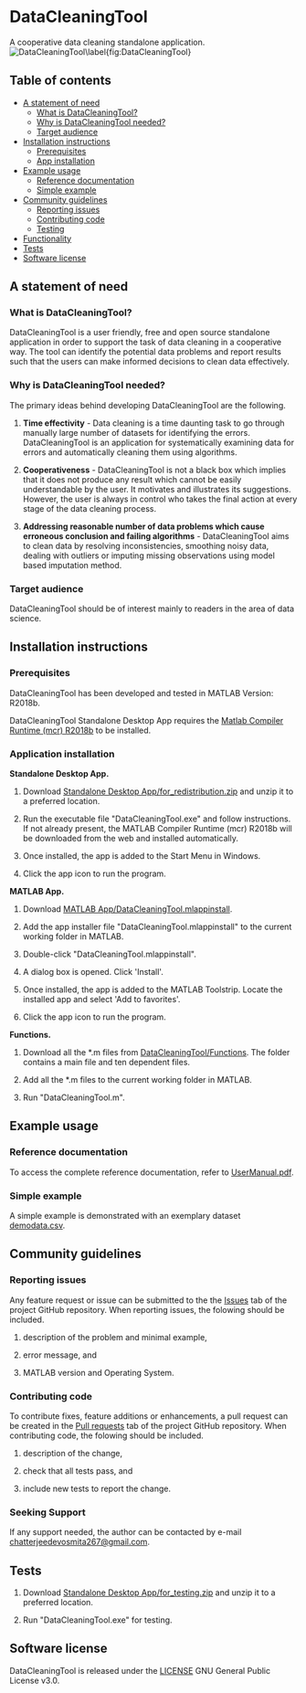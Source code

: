 # DataCleaningTool
A cooperative data cleaning standalone application.
![DataCleaningTool\label{fig:DataCleaningTool}](DataCleaningTool.png=100x20)

## Table of contents ##
- [A statement of need](#A-statement-of-need)
  - [What is DataCleaningTool?](#What-is-DataCleaningTool?)
  - [Why is DataCleaningTool needed?](#Why-is-DataCleaningTool-needed?)
  - [Target audience](#Target-audience)
- [Installation instructions](#Installation-instructions)
  - [Prerequisites](#Prerequisites)
  - [App installation](#App-installation)
- [Example usage](#Example-usage)
  - [Reference documentation](#Reference-documentation)
  - [Simple example](#Simple-example)
- [Community guidelines](#Community-guidelines)
  - [Reporting issues](#Reporting-issues)
  - [Contributing code](#Contributing-code)
  - [Testing](#Testing)
- [Functionality](#Functionality)
- [Tests](#Tests)
- [Software license](#Software-license)


## A statement of need ##

### What is DataCleaningTool? ###
DataCleaningTool is a user friendly, free and open source standalone application in order to support the task of data cleaning in a cooperative way. The tool can identify the potential data problems and report results such that the users can make informed decisions to clean data effectively. 

### Why is DataCleaningTool needed? ###
The primary ideas behind developing DataCleaningTool are the following.

1. **Time effectivity** - Data cleaning is a time daunting task to go through manually large number of datasets for identifying the errors. DataCleaningTool is an application for systematically examining data for errors and automatically cleaning them using algorithms.  

2. **Cooperativeness** - DataCleaningTool is not a black box which implies that it does not produce any result which cannot be easily understandable by the user. It motivates and illustrates its suggestions. However, the user is always in control who takes the final action at every stage of the data cleaning process.

3. **Addressing reasonable number of data problems which cause erroneous conclusion and failing algorithms** - DataCleaningTool aims to clean data by resolving inconsistencies, smoothing noisy data, dealing with outliers or imputing missing observations using model based imputation method.

### Target audience ###
DataCleaningTool should be of interest mainly to readers in the area of data science.

## Installation instructions ##

### Prerequisites ###
DataCleaningTool has been developed and tested in MATLAB Version: R2018b.

DataCleaningTool Standalone Desktop App requires the [Matlab Compiler Runtime (mcr) R2018b](https://se.mathworks.com/products/compiler/matlab-runtime.html) to be installed.

### Application installation ###
**Standalone Desktop App.** 
1. Download [Standalone Desktop App/for_redistribution.zip](https://github.com/devosmitachatterjee2018/DataCleaningTool/blob/main/Standalone%20Desktop%20App/for_redistribution.zip) and unzip it to a preferred location.

2. Run the executable file "DataCleaningTool.exe" and follow instructions. If not already present, the MATLAB Compiler Runtime (mcr) R2018b will be downloaded from the web and installed automatically.

3. Once installed, the app is added to the Start Menu in Windows.

4. Click the app icon to run the program.

**MATLAB App.** 
1. Download [MATLAB App/DataCleaningTool.mlappinstall](https://github.com/devosmitachatterjee2018/DataCleaningTool/tree/main/MATLAB%20App).

2. Add the app installer file "DataCleaningTool.mlappinstall" to the current working folder in MATLAB.

3. Double-click "DataCleaningTool.mlappinstall". 

4. A dialog box is opened. Click 'Install'. 

5. Once installed, the app is added to the MATLAB Toolstrip. Locate the installed app and select 'Add to favorites'.

6. Click the app icon to run the program.
 
**Functions.**
1. Download all the \*.m files from [DataCleaningTool/Functions](https://github.com/devosmitachatterjee2018/DataCleaningTool/tree/main/Functions). The folder contains a main file and ten dependent files.

2. Add all the \*.m files to the current working folder in MATLAB.

3. Run "DataCleaningTool.m".

## Example usage ##


### Reference documentation ###
To access the complete reference documentation, refer to [UserManual.pdf](https://github.com/devosmitachatterjee2018/DataCleaningTool/blob/main/UserManual.pdf).

### Simple example ###
A simple example is demonstrated with an exemplary dataset [demodata.csv](https://github.com/devosmitachatterjee2018/DataCleaningTool/blob/main/demodata.csv).

## Community guidelines ##

### Reporting issues ###
Any feature request or issue can be submitted to the the [Issues](https://github.com/devosmitachatterjee2018/DataCleaningTool/issues) tab of the project GitHub repository. When reporting issues, the folowing should be included.
1. description of the problem and minimal example,

2. error message, and

3. MATLAB version and Operating System.

### Contributing code ###
To contribute fixes, feature additions or enhancements, a pull request can be created in the [Pull requests](https://github.com/devosmitachatterjee2018/DataCleaningTool/pulls) tab of the project GitHub repository. When contributing code, the folowing should be included.
1. description of the change,

2. check that all tests pass, and

3. include new tests to report the change.

### Seeking Support ###
If any support needed, the author can be contacted by e-mail <chatterjeedevosmita267@gmail.com>. 

## Tests ##
1. Download [Standalone Desktop App/for_testing.zip](https://github.com/devosmitachatterjee2018/DataCleaningTool/blob/main/Standalone%20Desktop%20App/for_testing.zip) and unzip it to a preferred location.

2. Run "DataCleaningTool.exe" for testing.

## Software license ##
DataCleaningTool is released under the [LICENSE](https://github.com/devosmitachatterjee2018/DataCleaningTool/blob/main/LICENSE) GNU General Public License v3.0.
